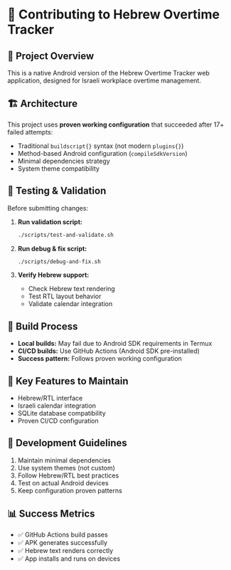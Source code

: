 # 🤝 Contributing to Hebrew Overtime Tracker

## 🎯 Project Overview
This is a native Android version of the Hebrew Overtime Tracker web application, designed for Israeli workplace overtime management.

## 🏗️ Architecture
This project uses **proven working configuration** that succeeded after 17+ failed attempts:
- Traditional `buildscript{}` syntax (not modern `plugins{}`)
- Method-based Android configuration (`compileSdkVersion`)
- Minimal dependencies strategy
- System theme compatibility

## 🧪 Testing & Validation
Before submitting changes:

1. **Run validation script:**
   ```bash
   ./scripts/test-and-validate.sh
   ```

2. **Run debug & fix script:**
   ```bash
   ./scripts/debug-and-fix.sh
   ```

3. **Verify Hebrew support:**
   - Check Hebrew text rendering
   - Test RTL layout behavior
   - Validate calendar integration

## 🚀 Build Process
- **Local builds:** May fail due to Android SDK requirements in Termux
- **CI/CD builds:** Use GitHub Actions (Android SDK pre-installed)
- **Success pattern:** Follows proven working configuration

## 📱 Key Features to Maintain
- Hebrew/RTL interface
- Israeli calendar integration
- SQLite database compatibility
- Proven CI/CD configuration

## 🔧 Development Guidelines
1. Maintain minimal dependencies
2. Use system themes (not custom)
3. Follow Hebrew/RTL best practices
4. Test on actual Android devices
5. Keep configuration proven patterns

## 📊 Success Metrics
- ✅ GitHub Actions build passes
- ✅ APK generates successfully
- ✅ Hebrew text renders correctly
- ✅ App installs and runs on devices
